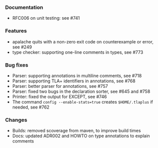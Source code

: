 <!-- NOTE:
     Release notes for unreleased changes go here, following this format:

        ### Features

         * Change description, see #123

        ### Bug fixes

         * Some bug fix, see #124

     DO NOT LEAVE A BLANK LINE BELOW THIS PREAMBLE -->
### Documentation

 * RFC006 on unit testing: see #741

### Features

 * apalache quits with a non-zero exit code on counterexample or error, see #249
 * type checker: supporting one-line comments in types, see #773

### Bug fixes

* Parser: supporting annotations in multiline comments, see #718
* Parser: supporting TLA+ identifiers in annotations, see #768
* Parser: better parser for annotations, see #757
* Parser: fixed two bugs in the declaration sorter, see #645 and #758
* Printer: fixed the output for EXCEPT, see #746
* The command `config --enable-stats=true` creates `$HOME/.tlaplus` if needed, see #762

### Changes

 * Builds: removed scoverage from maven, to improve build times
 * Docs: updated ADR002 and HOWTO on type annotations to explain comments
